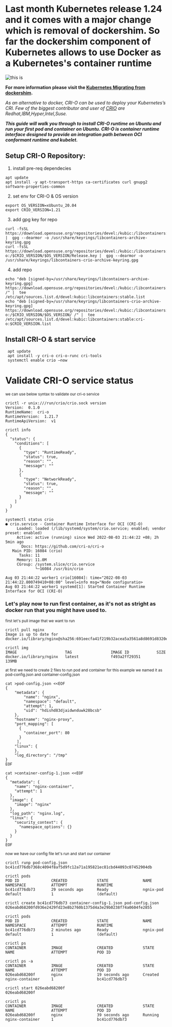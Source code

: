# Last month Kubernetes release 1.24 and it comes with a major change which is removal of dockershim. So far the dockershim component of Kubernetes allows to use Docker as a Kubernetes's container runtime

![this is ](https://d33wubrfki0l68.cloudfront.net/6b4290afef76cad8a084292cd1b5e468e31c9bb3/c26ce/images/blog/2018-05-24-kubernetes-containerd-integration-goes-ga/cri-containerd.png)

 **For more information please visit the [Kubernetes Migrating from dockershim](https://kubernetes.io/docs/tasks/administer-cluster/migrating-from-dockershim/check-if-dockershim-removal-affects-you/).**

*As an alternative to docker, CRI-O can be used to deploy your Kubernetes’s CRI. Few of the biggest contributor and user of [CRIO](https://cri-o.io) are Redhat,IBM,Hyper,Intel,Suse.*

***This guide will walk you through to install CRI-O runtime on Ubuntu and run your first pod and container on Ubuntu. CRI-O is container runtime interface designed to provide an integration path between OCI conformant runtime and kubelet.***

## Setup CRI-O Repository:
1. install pre-req dependecies 
```
apt update
apt install -y apt-transport-https ca-certificates curl gnupg2 software-properties-common
```
2. set env for CRI-O & OS version
``` 
export OS_VERSION=xUbuntu_20.04
export CRIO_VERSION=1.21
```
3. add gpg key for repo
```
curl -fsSL https://download.opensuse.org/repositories/devel:/kubic:/libcontainers:/stable/$OS_VERSION/Release.key |  gpg --dearmor -o /usr/share/keyrings/libcontainers-archive-keyring.gpg
curl -fsSL https://download.opensuse.org/repositories/devel:/kubic:/libcontainers:/stable:/cri-o:/$CRIO_VERSION/$OS_VERSION/Release.key |  gpg --dearmor -o /usr/share/keyrings/libcontainers-crio-archive-keyring.gpg
```
4. add repo 
```
echo "deb [signed-by=/usr/share/keyrings/libcontainers-archive-keyring.gpg] https://download.opensuse.org/repositories/devel:/kubic:/libcontainers:/stable/$OS_VERSION/ /" |  tee /etc/apt/sources.list.d/devel:kubic:libcontainers:stable.list
echo "deb [signed-by=/usr/share/keyrings/libcontainers-crio-archive-keyring.gpg] https://download.opensuse.org/repositories/devel:/kubic:/libcontainers:/stable:/cri-o:/$CRIO_VERSION/$OS_VERSION/ /" |  tee /etc/apt/sources.list.d/devel:kubic:libcontainers:stable:cri-o:$CRIO_VERSION.list
```
## Install CRI-O & start service
```
 apt update
 apt install -y cri-o cri-o-runc cri-tools
 systemctl enable crio —now
```
# Validate CRI-O service status
<sub>we can use below syntax to validate our cri-o service</sub>
```
crictl -r unix:///run/crio/crio.sock version
Version:  0.1.0
RuntimeName:  cri-o
RuntimeVersion:  1.21.7
RuntimeApiVersion:  v1

crictl info
{
  "status": {
    "conditions": [
      {
        "type": "RuntimeReady",
        "status": true,
        "reason": "",
        "message": ""
      },
      {
        "type": "NetworkReady",
        "status": true,
        "reason": "",
        "message": ""
      }
    ]
  }
}

systemctl status crio
● crio.service - Container Runtime Interface for OCI (CRI-O)
     Loaded: loaded (/lib/systemd/system/crio.service; enabled; vendor preset: enabled)
     Active: active (running) since Wed 2022-08-03 21:44:22 +08; 2h 5min ago
       Docs: https://github.com/cri-o/cri-o
   Main PID: 16084 (crio)
      Tasks: 11
     Memory: 11.0M
     CGroup: /system.slice/crio.service
             └─16084 /usr/bin/crio

Aug 03 21:44:22 worker1 crio[16084]: time="2022-08-03 21:44:22.800749410+08:00" level=info msg="Node configuratio>
Aug 03 21:44:22 worker1 systemd[1]: Started Container Runtime Interface for OCI (CRI-O)
```
### Let's play now to run first container, as it's not as stright as docker run that you might have used to. 
<sub> first let's pull image that we want to run</sub>
```
crictl pull nginx
Image is up to date for docker.io/library/nginx@sha256:691eecfa41f219b32acea5a3561a8d8691d8320e5a00e1cb4574de5827e077a7

crictl img
IMAGE                     TAG                 IMAGE ID            SIZE
docker.io/library/nginx   latest              f493a2ff29351       139MB

```
<sub>at first we need to create 2 files to run pod and container for this example we named it as pod-config.json and container-config.json</sub>
```
cat >pod-config.json <<EOF 
{
    "metadata": {
        "name": "nginx",
        "namespace": "default",
        "attempt": 1,
        "uid": "hdishd83djaidwnduwk28bcsb"
    },
    "hostname": "nginx-proxy",
    "port_mapping": [
      {
        "container_port": 80
      }
     ],
    "linux": {
    },
    "log_directory": "/tmp"
}
EOF

cat >container-config-1.json <<EOF
{
  "metadata": {
    "name": "nginx-container",
    "attempt": 1
  },
  "image": {
    "image": "nginx"
  },
  "log_path": "nginx.log",
  "linux": {
    "security_context": {
      "namespace_options": {}
    }
  }
}
EOF

```
<sub>now we have our config file let's run and start our container</sub>
```
crictl runp pod-config.json
bc41cd776db7368c4094f8af5d9fc12a71a195821ec81cbd44093c07452904db

crictl pods
POD ID              CREATED             STATE               NAME                NAMESPACE           ATTEMPT             RUNTIME
bc41cd776db73       29 seconds ago      Ready               ngnix-pod           default             1                   (default)

crictl create bc41cd776db73 container-config-1.json pod-config.json
026eabd68200fd936e2429fd23e8b2760b1375d4a3e29b0238f74a0604fe2855

crictl pods
POD ID              CREATED             STATE               NAME                NAMESPACE           ATTEMPT             RUNTIME
bc41cd776db73       2 minutes ago       Ready               ngnix-pod           default             1                   (default)

crictl ps
CONTAINER           IMAGE               CREATED             STATE               NAME                ATTEMPT             POD ID

crictl ps -a
CONTAINER           IMAGE               CREATED             STATE               NAME                ATTEMPT             POD ID
026eabd68200f       nginx               19 seconds ago      Created             nginx-container     1                   bc41cd776db73

crictl start 026eabd68200f
026eabd68200f

crictl ps
CONTAINER           IMAGE               CREATED             STATE               NAME                ATTEMPT             POD ID
026eabd68200f       nginx               39 seconds ago      Running             nginx-container     1                   bc41cd776db73
```


